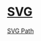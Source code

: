 # [SVG](https://www.w3.org/TR/SVG/Overview.html)

[SVG Path](https://www.w3schools.com/graphics/svg_path.asp)


